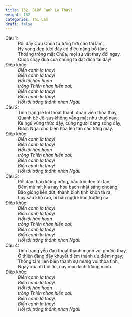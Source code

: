 ```yaml
---
title: 132. Biến Canh Lạ Thay!
weight: 132
categories: Tái Lâm
draft: false
---
```

<dl><dt>Câu 1:</dt><dd data-verse="1">Rồi đây Cứu Chúa từ từng trời cao tái lâm, <br/>Hy vọng đẹp tươi đây có điệu năng bổ tâm; <br/>Thoáng trông mặt Chúa, mọi sự vật thay đổi ngay, <br/>Cuộc chạy đua của chúng ta đạt đích tại đây! </dd><dt>Điệp khúc:</dt><dd data-chorus="1"><em>Biến canh lạ thay! <br/>Biến canh lạ thay! <br/>Hồi tôi hân hoan <br/>trông Thiên nhan hiển oai; <br/>Biến canh lạ thay! <br/>Biến canh lạ thay! <br/>Hồi tôi trông thánh nhan Ngài! </em></dd><dt>Câu 2:</dt><dd data-verse="2">Tình trạng lẻ loi thoạt thành đoàn viên thỏa thay, <br/>Quanh bệ Jê-sus không vắng mặt như thuở nay; <br/>Kẻ ngủ vùng thức dậy, cùng người đang sống đây, <br/>Được Ngài cho biến hóa lên tận các từng mây. </dd><dt>Điệp khúc:</dt><dd data-chorus="1"><em>Biến canh lạ thay! <br/>Biến canh lạ thay! <br/>Hồi tôi hân hoan <br/>trông Thiên nhan hiển oai; <br/>Biến canh lạ thay! <br/>Biến canh lạ thay! <br/>Hồi tôi trông thánh nhan Ngài! </em></dd><dt>Câu 3:</dt><dd data-verse="3">Rồi đây thái dương hừng, bầu trời đen tối tan, <br/>Đêm mù mịt kia nay hóa bạch nhật sáng choang; <br/>Bão giông liền dứt, thành bình tịnh khôn tả ra, <br/>Lụy sầu khô ráo, hỉ hân ngợi khúc trường ca. </dd><dt>Điệp khúc:</dt><dd data-chorus="1"><em>Biến canh lạ thay! <br/>Biến canh lạ thay! <br/>Hồi tôi hân hoan <br/>trông Thiên nhan hiển oai; <br/>Biến canh lạ thay! <br/>Biến canh lạ thay! <br/>Hồi tôi trông thánh nhan Ngài! </em></dd><dt>Câu 4:</dt><dd data-verse="4">Tình trạng yếu đau thoạt thành mạnh vui phước thay, <br/>Ở thiên đàng đây khuyết điểm thành ưu điểm ngay; <br/>Thống tâm liền biến thành sự mừng vui thỏa tình, <br/>Ngày xưa đi bởi tin, nay mục kích tường minh. </dd><dt>Điệp khúc:</dt><dd data-chorus="1"><em>Biến canh lạ thay! <br/>Biến canh lạ thay! <br/>Hồi tôi hân hoan <br/>trông Thiên nhan hiển oai; <br/>Biến canh lạ thay! <br/>Biến canh lạ thay! <br/>Hồi tôi trông thánh nhan Ngài! </em></dd></dl>
